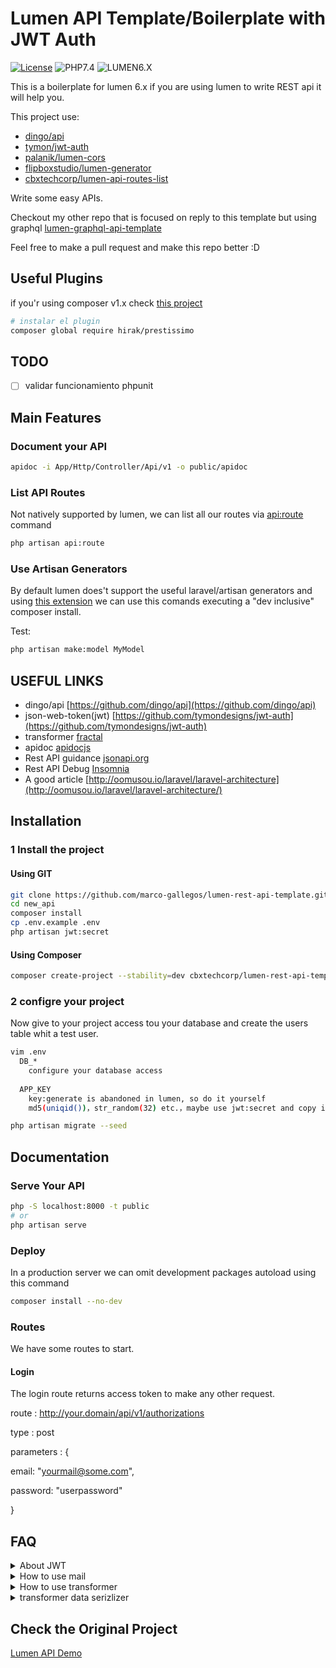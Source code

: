 # Lumen API Template/Boilerplate with JWT Auth

[![License](https://img.shields.io/github/license/marco-gallegos/lumen-rest-api-template?style=for-the-badge)](http://opensource.org/licenses/MIT)
![PHP7.4](https://img.shields.io/badge/PHP-7.4-blue?style=for-the-badge)
![LUMEN6.X](https://img.shields.io/badge/LUMEN-6.X-orange?style=for-the-badge)


This is a boilerplate for lumen 6.x if you are using lumen to write REST api it will help you.

This project use:

* [dingo/api](https://github.com/dingo/api)
* [tymon/jwt-auth](https://github.com/tymondesigns/jwt-auth)
* [palanik/lumen-cors](https://github.com/palanik/lumen-cors)
* [flipboxstudio/lumen-generator](https://github.com/flipboxstudio/lumen-generator)
* [cbxtechcorp/lumen-api-routes-list](https://github.com/marco-gallegos/lumen-api-route-list)


Write some easy APIs.

Checkout my other repo that is focused on reply to this template but using graphql [lumen-graphql-api-template](https://github.com/marco-gallegos/lumen-graphql-api-template)

Feel free to make a pull request and make this repo better :D

## Useful Plugins

if you'r using composer v1.x check [this project](https://github.com/hirak/prestissimo)

```bash
# instalar el plugin
composer global require hirak/prestissimo
```

## TODO

- [ ] validar funcionamiento phpunit

## Main Features

### Document your API

```bash
apidoc -i App/Http/Controller/Api/v1 -o public/apidoc
```

### List API Routes

Not natively supported by lumen, we can list all our routes via [api:route](https://github.com/marco-gallegos/lumen-api-route-list) command

```bash
php artisan api:route
```

### Use Artisan Generators

By default lumen does't support the useful laravel/artisan generators and using [this extension](https://github.com/flipboxstudio/lumen-generator) we can use this comands executing a "dev inclusive" composer install.


Test:

```bash
php artisan make:model MyModel
```

### 

## USEFUL LINKS

- dingo/api [https://github.com/dingo/api](https://github.com/dingo/api)
- json-web-token(jwt) [https://github.com/tymondesigns/jwt-auth](https://github.com/tymondesigns/jwt-auth)
- transformer [fractal](http://fractal.thephpleague.com/)
- apidoc [apidocjs](http://apidocjs.com/)
- Rest API guidance [jsonapi.org](http://jsonapi.org/format/)
- Rest API Debug [Insomnia](https://insomnia.rest/)
- A good article [http://oomusou.io/laravel/laravel-architecture](http://oomusou.io/laravel/laravel-architecture/)

## Installation

### 1 Install the project

#### Using GIT

``` bash
git clone https://github.com/marco-gallegos/lumen-rest-api-template.git new_api
cd new_api
composer install
cp .env.example .env
php artisan jwt:secret
```

#### Using Composer

```bash
composer create-project --stability=dev cbxtechcorp/lumen-rest-api-template new_api
```

### 2 configre your project

Now give to your project access tou your database and create the users table whit a test user.

```bash
vim .env
  DB_*
    configure your database access
  
  APP_KEY
    key:generate is abandoned in lumen, so do it yourself
    md5(uniqid())，str_random(32) etc.，maybe use jwt:secret and copy it

php artisan migrate --seed
```

## Documentation

### Serve Your API

```bash
php -S localhost:8000 -t public
# or
php artisan serve
```

### Deploy

In a production server we can omit development packages autoload using this command

```bash
composer install --no-dev
```

### Routes

We have some routes to start.

#### Login

The login route returns access token to make any other request.

route : http://your.domain/api/v1/authorizations

type : post

parameters : {
  
  email: "yourmail@some.com",

  password: "userpassword"

}


## FAQ

<details>
  <summary>About JWT</summary>

  There is no session and auth guard in lumen 5.2, so attention `config/auth.php`. Also user model must implement `Tymon\JWTAuth\Contracts\JWTSubject`
</details>

<details>
  <summary>How to use mail</summary>

- composer require `illuminate/mail` and `guzzlehttp/guzzle`
- register email service in `bootstrap/app.php` or `some provider`
- add `mail.php` `services.php` in config, just copy them from laravel
- add `MAIL_DRIVER` in env
</details>

<details>
  <summary>How to use transformer </summary>

  transformer is a layer help you format you resource and their relationship.

  maybe you can knowstand with this links:

- [https://lumen-new.lyyw.info/api/posts](https://lumen-new.lyyw.info/api/posts)
- [https://lumen-new.lyyw.info/api/posts?include=user](https://lumen-new.lyyw.info/api/posts?include=user)
- [https://lumen-new.lyyw.info/api/posts?include=user,comments](https://lumen-new.lyyw.info/api/posts?include=user,comments)
- [https://lumen-new.lyyw.info/api/posts?include=user,comments:limit(1)](https://lumen-new.lyyw.info/api/posts?include=user,comments:limit(1))
- [https://lumen-new.lyyw.info/api/posts?include=user,comments.user](https://lumen-new.lyyw.info/api/posts?include=user,comments.user)
- [https://lumen-new.lyyw.info/api/posts?include=user,comments:limit(1),comments.user](https://lumen-new.lyyw.info/api/posts?include=user,comments:limit(1),comments.user)

</details>

<details>
  <summary>transformer data serizlizer </summary>

  dingo/api use [Fractal](http://fractal.thephpleague.com/) to transformer resouses，fractal provider 3 serializer,Array,DataArray,JsonApi.more details at here [http://fractal.thephpleague.com/serializers/](http://fractal.thephpleague.com/serializers/)。DataArray is default.You can set your own serizlizer like this：

  see bootstrap/app.php
  $app['Dingo\Api\Transformer\Factory']->setAdapter(function ($app) {
    $fractal = new League\Fractal\Manager;
    // $serializer = new League\Fractal\Serializer\JsonApiSerializer();
    $serializer = new League\Fractal\Serializer\ArraySerializer();
    // $serializer = new App\Serializers\NoDataArraySerializer();
    $fractal->setSerializer($serializer);,
    return new Dingo\Api\Transformer\Adapter\Fractal($fractal);
  });

  I think default DataArray is good enough.
</details>

## Check the Original Project

[Lumen API Demo](https://github.com/liyu001989/lumen-api-demo)